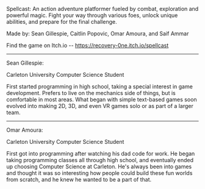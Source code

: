 Spellcast: An action adventure platformer fueled by combat, exploration and powerful magic. Fight your way through various foes, unlock unique abilities, and prepare for the final challenge.

Made by:  Sean Gillespie, Caitlin Popovic, Omar Amoura, and Saif Ammar

Find the game on Itch.io -- https://recovery-0ne.itch.io/spellcast

---------------
Sean Gillespie:
  
  Carleton University Computer Science Student
  
  First started programming in high school, taking a special interest in game development. Prefers to live on the mechanics side of things, but is comfortable in most areas. What began with simple text-based games soon evolved into making 2D, 3D, and even VR games solo or as part of a larger team.

---------------
Omar Amoura:

  Carleton University Computer Science Student

  First got into programming after watching his dad code for work. He began taking programming classes all through high school, and eventually ended up choosing Computer Science at Carleton. He's always been into games and thought it was so interesting how people could build these fun worlds from scratch, and he knew he wanted to be a part of that.
